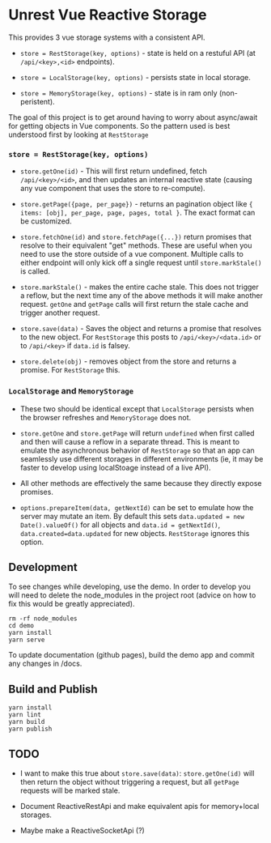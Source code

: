 # Unrest Vue Reactive Storage

This provides 3 vue storage systems with a consistent API.

* `store = RestStorage(key, options)` - state is held on a restuful API (at `/api/<key>,<id>` endpoints).

* `store = LocalStorage(key, options)` - persists state in local storage.

* `store = MemoryStorage(key, options)` - state is in ram only (non-peristent).

The goal of this project is to get around having to worry about async/await for getting objects in Vue components. So the pattern used is best understood first by looking at `RestStorage`

### `store = RestStorage(key, options)`

* `store.getOne(id)` - This will first return undefined, fetch `/api/<key>/<id>`, and then updates an internal reactive state (causing any vue component that uses the store to re-compute).

* `store.getPage({page, per_page})` - returns an pagination object like `{ items: [obj], per_page, page, pages, total }`. The exact format can be customized.

* `store.fetchOne(id)` and `store.fetchPage({...})` return promises that resolve to their equivalent "get" methods. These are useful when you need to use the store outside of a vue component. Multiple calls to either endpoint will only kick off a single request until `store.markStale()` is called.

* `store.markStale()` - makes the entire cache stale. This does not trigger a reflow, but the next time any of the above methods it will make another request. `getOne` and `getPage` calls will first return the stale cache and trigger another request.

* `store.save(data)` - Saves the object and returns a promise that resolves to the new object. For `RestStorage` this posts to `/api/<key>/<data.id>` or to `/api/<key>` if `data.id` is falsey.

* `store.delete(obj)` - removes object from the store and returns a promise. For `RestStorage` this.

### `LocalStorage` and `MemoryStorage`

* These two should be identical except that `LocalStorage` persists when the browser refreshes and `MemoryStorage` does not.

* `store.getOne` and `store.getPage` will return `undefined` when first called and then will cause a reflow in a separate thread. This is meant to emulate the asynchronous behavior of `RestStorage` so that an app can seamlessly use different storages in different environments (ie, it may be faster to develop using localStoage instead of a live API).

* All other methods are effectively the same because they directly expose promises.

* `options.prepareItem(data, getNextId)` can be set to emulate how the server may mutate an item. By default this sets `data.updated = new Date().valueOf()` for all objects and `data.id = getNextId()`, `data.created=data.updated` for new objects. `RestStorage` ignores this option.

## Development

To see changes while developing, use the demo. In order to develop you will need to delete the node_modules in the project root (advice on how to fix this would be greatly appreciated).

```
rm -rf node_modules
cd demo
yarn install
yarn serve
```

To update documentation (github pages), build the demo app and commit any changes in /docs.

## Build and Publish

```
yarn install
yarn lint
yarn build
yarn publish
```

## TODO

* I want to make this true about `store.save(data)`: `store.getOne(id)` will then return the object without triggering a request, but all `getPage` requests will be marked stale.

* Document ReactiveRestApi and make equivalent apis for memory+local storages.

* Maybe make a ReactiveSocketApi (?)
